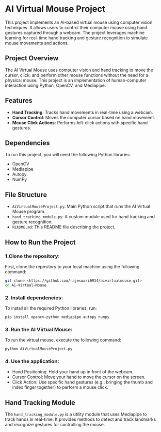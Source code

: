 # AI Virtual Mouse Project

This project implements an AI-based virtual mouse using computer vision techniques. It allows users to control their computer mouse using hand gestures captured through a webcam. The project leverages machine learning for real-time hand tracking and gesture recognition to simulate mouse movements and actions.

## Project Overview

The AI Virtual Mouse uses computer vision and hand tracking to move the cursor, click, and perform other mouse functions without the need for a physical mouse. This project is an implementation of human-computer interaction using Python, OpenCV, and Mediapipe.

## Features

- **Hand Tracking**: Tracks hand movements in real-time using a webcam.
- **Cursor Control**: Moves the computer cursor based on hand movement.
- **Mouse Click Actions**: Performs left-click actions with specific hand gestures.

## Dependencies

To run this project, you will need the following Python libraries:

- OpenCV
- Mediapipe
- Autopy
- NumPy

## File Structure
- `AiVirtualMouseProject.py`: Main Python script that runs the AI Virtual Mouse program.
- `hand_tracking_module.py`: A custom module used for hand tracking and gesture recognition.
- `README.md`: This README file describing the project.
## How to Run the Project
### 1.Clone the repository:
First, clone the repository to your local machine using the following command:
```sh
git clone <https://github.com/rajeswari6914/aivirtualmouse.git>
cd AI-Virtual-Mouse
```
### 2. Install dependencies:
To install all the required Python libraries, run:
```sh
pip install opencv-python mediapipe autopy numpy
```
### 3. Run the AI Virtual Mouse:
To run the virtual mouse, execute the following command:
```sh
python AiVirtualMouseProject.py
```
### 4. Use the application:
- Hand Positioning: Hold your hand up in front of the webcam.
- Cursor Control: Move your hand to move the cursor on the screen.
- Click Action: Use specific hand gestures (e.g., bringing the thumb and index finger together) to perform a mouse click.
## Hand Tracking Module
The `hand_tracking_module.py` is a utility module that uses Mediapipe to track hands in real-time. It provides methods to detect and track landmarks and recognize gestures for controlling the mouse.
